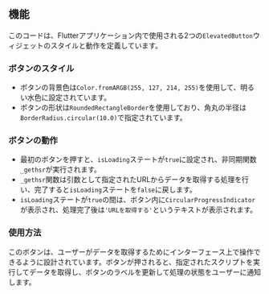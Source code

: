 ## 機能

このコードは、Flutterアプリケーション内で使用される2つの`ElevatedButton`ウィジェットのスタイルと動作を定義しています。

### ボタンのスタイル

- ボタンの背景色は`Color.fromARGB(255, 127, 214, 255)`を使用して、明るい水色に設定されています。
- ボタンの形状は`RoundedRectangleBorder`を使用しており、角丸の半径は`BorderRadius.circular(10.0)`で指定されています。

### ボタンの動作

- 最初のボタンを押すと、`isLoading`ステートが`true`に設定され、非同期関数`_gethsr`が実行されます。
- `_gethsr`関数は引数として指定されたURLからデータを取得する処理を行い、完了すると`isLoading`ステートを`false`に戻します。
- `isLoading`ステートが`true`の間は、ボタン内に`CircularProgressIndicator`が表示され、処理完了後は`'URLを取得する'`というテキストが表示されます。

### 使用方法

このボタンは、ユーザーがデータを取得するためにインターフェース上で操作できるように設計されています。ボタンが押されると、指定されたスクリプトを実行してデータを取得し、ボタンのラベルを更新して処理の状態をユーザーに通知します。
